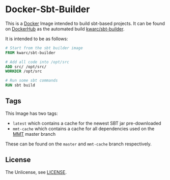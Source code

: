 # Docker-Sbt-Builder

This is a [Docker](https://www.docker.com) Image intended to build sbt-based projects. 
It can be found on [DockerHub](https://hub.docker.com) as the automated build [kwarc/sbt-builder](https://hub.docker.com/r/kwarc/sbt-builder/). 

It is intended to be as follows:

```Dockerfile
# Start from the sbt builder image
FROM kwarc/sbt-builder

# Add all code into /opt/src
ADD src/ /opt/src/
WORKDIR /opt/src

# Run some sbt commands
RUN sbt build

```

## Tags

This Image has two tags:

- `latest` which contains a cache for the newest SBT jar pre-downloaded
- `mmt-cache` which contains a cache for all dependencies used on the [MMT](https://github.com/UniFormal/MMT) master branch

These can be found on the `master` and `mmt-cache` branch respectively.

## License

The Unlicense, see [LICENSE](LICENSE). 